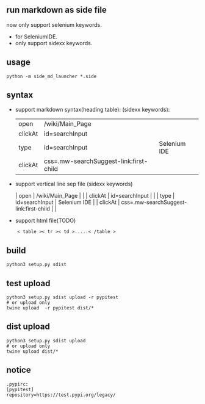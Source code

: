 ## run markdown as side file
now only support selenium keywords.
- for SeleniumIDE.
- only support sidexx keywords.

## usage
    python -m side_md_launcher *.side
    
## syntax

- support markdown syntax(heading table): (sidexx keywords):

 
    |         |                                        |              |
    |---------|----------------------------------------|--------------|
    | open    | /wiki/Main_Page                        |              |
    | clickAt | id=searchInput                         |              |
    | type    | id=searchInput                         | Selenium IDE |
    | clickAt | css=.mw-searchSuggest-link:first-child |              |

- support vertical line sep file (sidexx keywords)


    | open    | /wiki/Main_Page                        |              |
    | clickAt | id=searchInput                         |              |
    | type    | id=searchInput                         | Selenium IDE |
    | clickAt | css=.mw-searchSuggest-link:first-child |              |

- support html file(TODO)

```
    < table >< tr >< td >.....< /table >
```

## build
    python3 setup.py sdist
 
## test upload

    python3 setup.py sdist upload -r pypitest
    # or upload only 
    twine upload  -r pypitest dist/*
  
## dist upload
    python3 setup.py sdist upload
    # or upload only
    twine upload dist/*


## notice 
    .pypirc:
    [pypitest]
    repository=https://test.pypi.org/legacy/
    
     